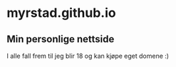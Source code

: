 # myrstad.github.io

## Min personlige nettside

I alle fall frem til jeg blir 18 og kan kjøpe eget domene :)
